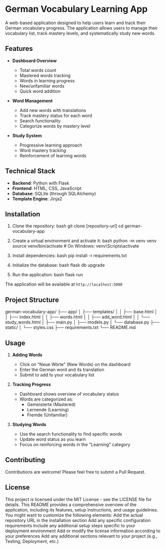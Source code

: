 # German Vocabulary Learning App

A web-based application designed to help users learn and track their German vocabulary progress. The application allows users to manage their vocabulary list, track mastery levels, and systematically study new words.

## Features

- **Dashboard Overview**
  - Total words count
  - Mastered words tracking
  - Words in learning progress
  - New/unfamiliar words
  - Quick word addition

- **Word Management**
  - Add new words with translations
  - Track mastery status for each word
  - Search functionality
  - Categorize words by mastery level

- **Study System**
  - Progressive learning approach
  - Word mastery tracking
  - Reinforcement of learning words

## Technical Stack

- **Backend**: Python with Flask
- **Frontend**: HTML, CSS, JavaScript
- **Database**: SQLite (through SQLAlchemy)
- **Template Engine**: Jinja2

## Installation

1. Clone the repository: 
bash
git clone [repository-url]
cd german-vocabulary-app

2. Create a virtual environment and activate it:
bash
python -m venv venv
source venv/bin/activate # On Windows: venv\Scripts\activate

3. Install dependencies:
bash
pip install -r requirements.txt

4. Initialize the database:
bash
flask db upgrade

5. Run the application:
bash
flask run

The application will be available at `http://localhost:5000`

## Project Structure

german-vocabulary-app/
├── app/
│ ├── templates/
│ │ ├── base.html
│ │ ├── index.html
│ │ ├── words.html
│ │ ├── add_word.html
│ │ └── study_words.html
│ ├── main.py
│ ├── models.py
│ └── database.py
├── static/
│ └── styles.css
├── requirements.txt
└── README.md

## Usage

1. **Adding Words**
   - Click on "Neue Wörte" (New Words) on the dashboard
   - Enter the German word and its translation
   - Submit to add to your vocabulary list

2. **Tracking Progress**
   - Dashboard shows overview of vocabulary status
   - Words are categorized as:
     - Gemeisterte (Mastered)
     - Lernende (Learning)
     - Fremde (Unfamiliar)

3. **Studying Words**
   - Use the search functionality to find specific words
   - Update word status as you learn
   - Focus on reinforcing words in the "Learning" category

## Contributing

Contributions are welcome! Please feel free to submit a Pull Request.

## License

This project is licensed under the MIT License - see the LICENSE file for details.
This README provides a comprehensive overview of the application, including its features, setup instructions, and usage guidelines. You might want to customize the following elements:
Add the actual repository URL in the installation section
Add any specific configuration requirements
Include any additional setup steps specific to your deployment environment
Add or modify the license information according to your preferences
Add any additional sections relevant to your project (e.g., Testing, Deployment, etc.)